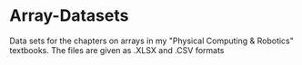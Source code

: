 # Array-Datasets
Data sets for the chapters on arrays in my "Physical Computing &amp; Robotics" textbooks.  The files are given as .XLSX and .CSV formats
